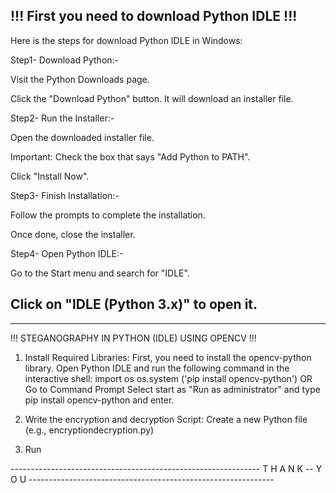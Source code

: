 !!! First you need to download Python IDLE !!!
-------------------------------------------------------------------------------------------------------------
Here is the steps for download Python IDLE in Windows:

Step1- Download Python:-

Visit the Python Downloads page.

Click the "Download Python" button. It will download an installer file.

Step2- Run the Installer:-     

Open the downloaded installer file.

Important: Check the box that says "Add Python to PATH".

Click "Install Now".

Step3- Finish Installation:-

Follow the prompts to complete the installation.

Once done, close the installer.

Step4- Open Python IDLE:-

Go to the Start menu and search for "IDLE".

Click on "IDLE (Python 3.x)" to open it.
----------------------------------------------------------------------------------------------------------------------------------------------
----------------------------------------------------------------------------------------------------------------------------------------------

!!! STEGANOGRAPHY IN PYTHON (IDLE) USING OPENCV !!! 

1. Install Required Libraries: First, you need to install the opencv-python library. Open Python IDLE and run the following command in the interactive shell: import os
os.system ('pip install opencv-python') OR Go to Command Prompt Select start as "Run as administrator" and type pip install opencv-python and enter.

2.  Write the encryption and decryption Script: Create a new Python file (e.g., encryptiondecryption.py)
   
3. Run

-------------------------------------------------------------- T H A N K -- Y O U -------------------------------------------------------------

